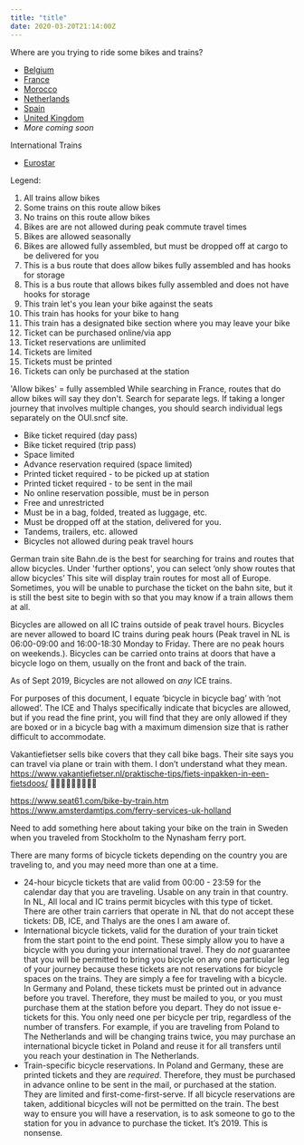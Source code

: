 ```yaml
---
title: "title"
date: 2020-03-20T21:14:00Z
---
```



Where are you trying to ride some bikes and trains?

- [Belgium](/countries/belgium)
- [France](/countries/france)
- [Morocco](/countries/morocco)
- [Netherlands](/countries/netherlands)
- [Spain](/countries/spain)
- [United Kingdom](/countries/uk)
- _More coming soon_

International Trains

- [Eurostar](eurostar)

Legend:
<ol>
  <li>All trains allow bikes</li>
  <li>Some trains on this route allow bikes</li>
  <li>No trains on this route allow bikes</li>
  <li>Bikes are are not allowed during peak commute travel times</li>
  <li>Bikes are allowed seasonally</li>
  <li>Bikes are allowed fully assembled, but must be dropped off at cargo to be delivered for you</li>
  <li>This is a bus route that does allow bikes fully assembled and has hooks for storage</li>
  <li>This is a bus route that allows bikes fully assembled and does not have hooks for storage</li>
  <li>This train let's you lean your bike against the seats</li>
  <li>This train has hooks for your bike to hang</li>
  <li>This train has a designated bike section where you may leave your bike</li>
  <li>Ticket can be purchased online/via app</li>
  <li>Ticket reservations are unlimited</li>
  <li>Tickets are limited</li>
  <li>Tickets must be printed</li>
  <li>Tickets can only be purchased at the station</li>
</ol>
'Allow bikes' = fully assembled
      While searching in France, routes that do allow bikes will say they don't.  Search for separate legs.  If taking a longer journey that involves multiple changes, you should search individual legs separately on the OUI.sncf site. 
 
- Bike ticket required (day pass)
- Bike ticket required (trip pass)
- Space limited
- Advance reservation required (space limited)
- Printed ticket required - to be picked up at station
- Printed ticket required - to be sent in the mail
- No online reservation possible, must be in person
- Free and unrestricted
- Must be in a bag, folded, treated as luggage, etc.
- Must be dropped off at the station, delivered for you.
- Tandems, trailers, etc. allowed
- Bicycles not allowed during peak travel hours




German train site Bahn.de is the best for searching for trains and routes that allow bicycles.  Under 'further options', you can select ‘only show routes that allow bicycles’  This site will display train routes for most all of Europe.  Sometimes, you will be unable to purchase the ticket on the bahn site, but it is still the best site to begin with so that you may know if a train allows them at all.

Bicycles are allowed on all IC trains outside of peak travel hours.  Bicycles are never allowed to board IC trains during peak hours (Peak travel in NL is 06:00-09:00 and 16:00-18:30 Monday to Friday.  There are no peak hours on weekends.).  Bicycles can be carried onto trains at doors that have a bicycle logo on them, usually on the front and back of the train.

As of Sept 2019, Bicycles are not allowed on *any* ICE trains.  

For purposes of this document, I equate ‘bicycle in bicycle bag’ with ’not allowed’.  The ICE and Thalys specifically indicate that bicycles are allowed, but if you read the fine print, you will find that they are only allowed if they are boxed or in a bicycle bag with a maximum dimension size that is rather difficult to accommodate.  

Vakantiefietser sells bike covers that they call bike bags.  Their site says you can travel via plane or train with them.  I don’t understand what they mean. https://www.vakantiefietser.nl/praktische-tips/fiets-inpakken-in-een-fietsdoos/
🤷🏻‍♀️🤷🏻‍♀️🤷🏻‍♀️

https://www.seat61.com/bike-by-train.htm
https://www.amsterdamtips.com/ferry-services-uk-holland

Need to add something here about taking your bike on the train in Sweden when you traveled from Stockholm to the Nynasham ferry port.

There are many forms of bicycle tickets depending on the country you are traveling to, and you may need more than one at a time.  
* 24-hour bicycle tickets that are valid from 00:00 - 23:59 for the calendar day that you are traveling. Usable on any train in that country.  In NL, All local and IC trains permit bicycles with this type of ticket.  There are other train carriers that operate in NL that do not accept these tickets: DB, ICE, and Thalys are the ones I am aware of.
* International bicycle tickets, valid for the duration of your train ticket from the start point to the end point.  These simply allow you to have a bicycle with you during your international travel.  They do *not* guarantee that you will be permitted to bring you bicycle on any one particular leg of your journey because these tickets are not reservations for bicycle spaces on the trains.  They are simply a fee for traveling with a bicycle.  In Germany and Poland, these tickets must be printed out in advance before you travel.  Therefore, they must be mailed to you, or you must purchase them at the station before you depart.  They do not issue e-tickets for this.  You only need one per bicycle per trip, regardless of the number of transfers.  For example, if you are traveling from Poland to The Netherlands and will be changing trains twice, you may purchase an international bicycle ticket in Poland and reuse it for all transfers until you reach your destination in The Netherlands.
* Train-specific bicycle reservations.  In Poland and Germany, these are printed tickets and they are *required*.  Therefore, they must be purchased in advance online to be sent in the mail, or purchased at the station.  They are limited and first-come-first-serve.  If all bicycle reservations are taken, additional bicycles will not be permitted on the train.  The best way to ensure you will have a reservation, is to ask someone to go to the station for you in advance to purchase the ticket.  It’s 2019.  This is nonsense.
